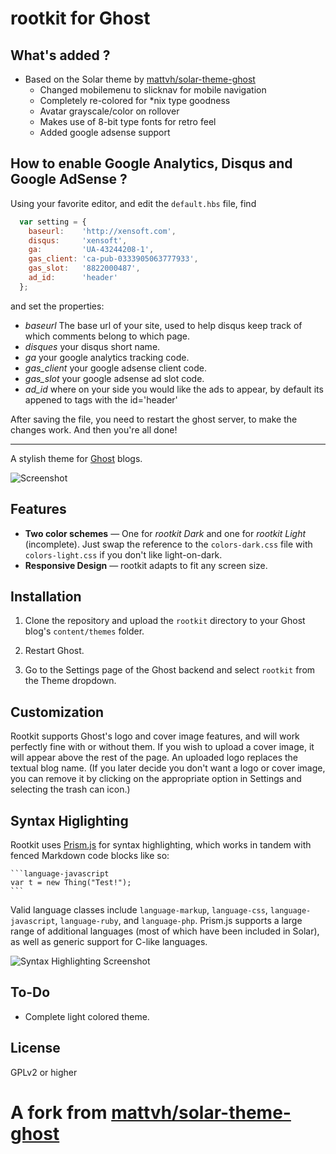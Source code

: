 rootkit for Ghost
=====================

What's added ?
--------

* Based on the Solar theme by [mattvh/solar-theme-ghost](https://github.com/mattvh/solar-theme-ghost)
    * Changed mobilemenu to slicknav for mobile navigation
    * Completely re-colored for *nix type goodness
    * Avatar grayscale/color on rollover
    * Makes use of 8-bit type fonts for retro feel
    * Added google adsense support

How to enable Google Analytics, Disqus and Google AdSense ?
--------

Using your favorite editor, and edit the `default.hbs` file, find

```javascript
  var setting = {
    baseurl:    'http://xensoft.com',
    disqus:     'xensoft',
    ga:         'UA-43244208-1',
    gas_client: 'ca-pub-0333905063777933',
    gas_slot:   '8822000487',
    ad_id:      'header' 
  };
```

and set the properties:
- *baseurl* The base url of your site, used to help disqus keep track of which comments belong to which page.
- *disques*  your disqus short name.
- *ga* your google analytics tracking code.
- *gas_client* your google adsense client code.
- *gas_slot* your google adsense ad slot code.
- *ad_id* where on your side you would like the ads to appear, by default its appened to tags with the id='header'

After saving the file, you need to restart the ghost server, to make the changes work. And then you're all done!

----

A stylish theme for [Ghost](http://ghost.org/) blogs.

![Screenshot](http://imgur.com/R423ALS.png)


Features
--------

* **Two color schemes** — One for _rootkit Dark_ and one for _rootkit Light_ (incomplete). Just swap the reference to the `colors-dark.css` file with `colors-light.css` if you don't like light-on-dark.
* **Responsive Design** — rootkit adapts to fit any screen size.


Installation
------------

1. Clone the repository and upload the `rootkit` directory to your Ghost blog's `content/themes` folder.

2. Restart Ghost.

3. Go to the Settings page of the Ghost backend and select `rootkit` from the Theme dropdown.


Customization
-------------

Rootkit supports Ghost's logo and cover image features, and will work perfectly fine with or without them. If you wish to upload a cover image, it will appear above the rest of the page. An uploaded logo replaces the textual blog name. (If you later decide you don't want a logo or cover image, you can remove it by clicking on the appropriate option in Settings and selecting the trash can icon.)


Syntax Higlighting
------------------

Rootkit uses [Prism.js](http://prismjs.com) for syntax highlighting, which works in tandem with fenced Markdown code blocks like so:

	```language-javascript
	var t = new Thing("Test!");
	```

Valid language classes include `language-markup`, `language-css`, `language-javascript`, `language-ruby`, and `language-php`. Prism.js supports a large range of additional languages (most of which have been included in Solar), as well as generic support for C-like languages.

![Syntax Highlighting Screenshot](http://i.imgur.com/yKQqTz1.png)


To-Do
-----

* Complete light colored theme.


License
-------

GPLv2 or higher

# A fork from [mattvh/solar-theme-ghost](https://github.com/mattvh/solar-theme-ghost)
